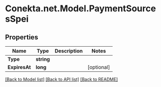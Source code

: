 # Conekta.net.Model.PaymentSourcesSpei

## Properties

Name | Type | Description | Notes
------------ | ------------- | ------------- | -------------
**Type** | **string** |  | 
**ExpiresAt** | **long** |  | [optional] 

[[Back to Model list]](../README.md#documentation-for-models) [[Back to API list]](../README.md#documentation-for-api-endpoints) [[Back to README]](../README.md)

